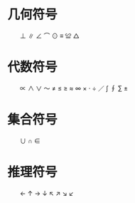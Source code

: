 # 几何符号
　　⊥   ∥   ∠   ⌒   ⊙   ≡   ≌   △

# 代数符号
　　∝   ∧   ∨   ～   ≠   ≤   ≥   ≈   ∞
    ×    ·    ÷    ／  ∫  ∮  ∑   ±

# 集合符号
　　∪   ∩   ∈

# 推理符号
　　←    ↑    →    ↓    ↖    ↗    ↘    ↙

